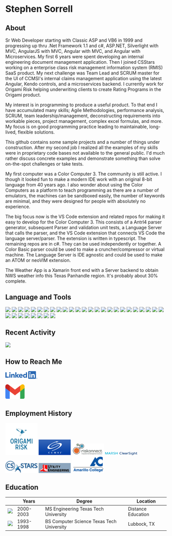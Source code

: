 # Stephen Sorrell

## About

Sr Web Developer starting with Classic ASP and VB6 in 1999 and progressing up thru .Net Framework 1.1 and c#, ASP.NET, Silverlight with MVC, AngularJS with MVC, Angular with MVC, and Angular with Microservices.  My first 6 years were spent developing an internal engineering document management application.  Then I joined CSStars working on a enterprise class risk management information system (RMIS) SaaS product.  My next challenge was Team Lead and SCRUM master for the UI of CCMSI's internal claims management application using the latest Angular, Kendo controls, and a microservices backend.  I currently work for Origami Risk helping underwriting clients to create Rating Programs in the Origami product.

My interest is in programming to produce a useful product.  To that end I have accumulated many skills; Agile Methodologies, performance analysis, SCRUM, team leadership/management, deconstructing requirements into workable pieces, project management, complex excel formulas, and more.  My focus is on good programming practice leading to maintainable, long-lived, flexible solutions.

This github contains some sample projects and a number of things under construction.  After my second job I realized all the examples of my skills were in proprietary code bases not available to the general public.  I'd much rather discuss concrete examples and demonstrate something than solve on-the-spot challenges or take tests.

My first computer was a Color Computer 3.  The community is still active.  I though it looked fun to make a modern IDE work with an original 8-bit language from 40 years ago.  I also wonder about using the Color Computers as a platform to teach programming as there are a number of emulators, the machines can be sandboxed easily, the number of keywords are minimal, and they were designed for people with absolutely no experience.

The big focus now is the VS Code extension and related repos for making it easy to develop for the Color Computer 3. This consists of a Antrl4 parser generator, subsequent Parser and validation unit tests, a Language Server that calls the parser, and the VS Code extension that connects VS Code the language server/parser.  The extension is written in typescript.  The remaining repos are in c#.  They can be used independently or together.  A Color Basic parser could be used to make a cruncher/compressor or virtual machine.  The Language Server is IDE agnostic and could be used to make an ATOM or neoVIM extension.

The Weather App is a Xamarin front end with a Server backend to obtain NWS weather info this Texas Panhandle region.  It's probably about 30% complete.

## Language and Tools

![](https://img.shields.io/badge/HTML-239120?style=for-the-badge&logo=html5&logoColor=white)
![](https://img.shields.io/badge/JavaScript-F7DF1E?style=for-the-badge&logo=javascript&logoColor=black)
![](https://img.shields.io/badge/Node.js-43853D?style=for-the-badge&logo=node.js&logoColor=white)
![](https://img.shields.io/badge/CSS3-1572B6?style=for-the-badge&logo=css3&logoColor=white)
![](https://img.shields.io/badge/Sass-CC6699?style=for-the-badge&logo=sass&logoColor=white)
![](https://img.shields.io/badge/Xamarin-3498DB?style=for-the-badge&logo=xamarin&logoColor=white)
![](https://img.shields.io/badge/C%23-239120?style=for-the-badge&logo=c-sharp&logoColor=white)
![](https://img.shields.io/badge/TypeScript-007ACC?style=for-the-badge&logo=typescript&logoColor=white)
![](https://img.shields.io/badge/Angular-DD0031?style=for-the-badge&logo=angular&logoColor=white)
![](https://img.shields.io/badge/AngularJS-E23237?style=for-the-badge&logo=angularjs&logoColor=white)
![](https://img.shields.io/badge/SQL-yellow?style=for-the-badge&logo=sql&logoColor=white)
![](https://img.shields.io/badge/VBScript-green?style=for-the-badge&logo=vbscript&logoColor=white)
![](https://img.shields.io/badge/Farpoint-orange?style=for-the-badge&logo=farpoint&logoColor=white)
![](https://img.shields.io/badge/excel-blue?style=for-the-badge&logo=microsoftexcel&logoColor=white)
![](https://img.shields.io/badge/silverlight-grey?style=for-the-badge&logo=silverlight&logoColor=white)
![](https://img.shields.io/badge/.NET-5C2D91?style=for-the-badge&logo=dotnet&logoColor=white)
![](https://img.shields.io/badge/color_computer_3-blue?style=for-the-badge&logo=tandy&logoColor=white)
![](https://img.shields.io/badge/oracle-grey?style=for-the-badge&logo=oracle&logoColor=white)
![](https://img.shields.io/badge/asp-purple?style=for-the-badge&logo=asp&logoColor=white)
![](https://img.shields.io/badge/visual_basic-blue?style=for-the-badge&logo=microsoft&logoColor=white)
![](https://img.shields.io/badge/installshield_X-yellow?style=for-the-badge&logo=installshield&logoColor=white)
![](https://img.shields.io/badge/nunit-green?style=for-the-badge&logo=nunit&logoColor=white)
![](https://img.shields.io/badge/xamarin-blue?style=for-the-badge&logo=xamarin&logoColor=white)
![](https://img.shields.io/badge/jira-orange?style=for-the-badge&logo=jira&logoColor=white)
![](https://img.shields.io/badge/agile-yellow?style=for-the-badge&logo=agile&logoColor=white)
![](https://img.shields.io/badge/TeamCity-blue?style=for-the-badge&logo=teamcity&logoColor=white)
![](https://img.shields.io/badge/vs_code-blue?style=for-the-badge&logo=visual-studio-code&logoColor=white)
![](https://img.shields.io/badge/visual_interdev-red?style=for-the-badge&logo=visual-interdev&logoColor=white)
![](https://img.shields.io/badge/visual_studio-g?style=for-the-badge&logo=visual-studio&logoColor=white)
![](https://img.shields.io/badge/ajax-pink?style=for-the-badge&logo=ajax&logoColor=white)
![](https://img.shields.io/badge/git-blue?style=for-the-badge&logo=git&logoColor=white)
![](https://img.shields.io/badge/subversion-purple?style=for-the-badge&logo=subversion&logoColor=white)
![](https://img.shields.io/badge/antlr4-orange?style=for-the-badge&logo=antrl4&logoColor=white)

## Recent Activity

![](https://github-readme-stats.vercel.app/api?username=ssorrrell&theme=light)

## How to Reach Me

[![name](https://raw.githubusercontent.com/ssorrrell/ssorrrell/main/LI-Logo.png)](https://www.linkedin.com/in/stephen-sorrell)

[![name](https://raw.githubusercontent.com/ssorrrell/ssorrrell/main/Gmail_2020.png)](mailto:ssorrrell@gmail.com)

## Employment History


<img src="https://raw.githubusercontent.com/ssorrrell/ssorrrell/main/origami%20logo.jpg" width="100">

<img src="https://raw.githubusercontent.com/ssorrrell/ssorrrell/main/CCMSI-logo-bar-box1.png" width="100">

<img src="https://raw.githubusercontent.com/ssorrrell/ssorrrell/main/RiskonnectLogo.jpg" width="100">

<img src="https://raw.githubusercontent.com/ssorrrell/ssorrrell/main/Marsh-ClearSight.png" width="100">

<img src="https://raw.githubusercontent.com/ssorrrell/ssorrrell/main/csstarslogonew3.gif" width="100">

<img src="https://raw.githubusercontent.com/ssorrrell/ssorrrell/main/ueswirl_2001.gif" width="100">

<img src="https://raw.githubusercontent.com/ssorrrell/ssorrrell/main/Amarillo%20College%20Logo.png" width="100">

## Education

|  | Years | Degree | Location |
|---|---|---|---|
| <img src="https://www.depts.ttu.edu/_ttu-template/2017/img/dbl__T.svg" width="50"> | 2000-2003 | MS Engineering Texas Tech University | Distance Education |
| <img src="https://www.depts.ttu.edu/_ttu-template/2017/img/dbl__T.svg" width="50"> | 1993-1998 | BS Computer Science Texas Tech University | Lubbock, TX |

